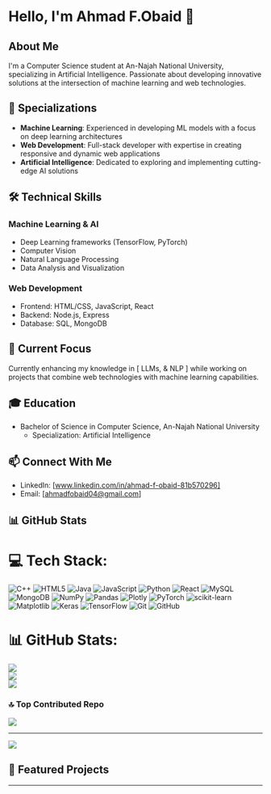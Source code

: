 # Hello, I'm Ahmad F.Obaid 👋

## About Me
I'm a Computer Science student at An-Najah National University, specializing in Artificial Intelligence. Passionate about developing innovative solutions at the intersection of machine learning and web technologies.

## 🔭 Specializations
- **Machine Learning**: Experienced in developing ML models with a focus on deep learning architectures
- **Web Development**: Full-stack developer with expertise in creating responsive and dynamic web applications
- **Artificial Intelligence**: Dedicated to exploring and implementing cutting-edge AI solutions

## 🛠️ Technical Skills
### Machine Learning & AI
- Deep Learning frameworks (TensorFlow, PyTorch)
- Computer Vision
- Natural Language Processing
- Data Analysis and Visualization

### Web Development
- Frontend: HTML/CSS, JavaScript, React
- Backend: Node.js, Express
- Database: SQL, MongoDB
<!-- - RESTful API development-->

## 🌱 Current Focus
Currently enhancing my knowledge in [ LLMs, & NLP ] while working on projects that combine web technologies with machine learning capabilities.

## 🎓 Education
- Bachelor of Science in Computer Science, An-Najah National University
  - Specialization: Artificial Intelligence

## 📫 Connect With Me
- LinkedIn: [www.linkedin.com/in/ahmad-f-obaid-81b570296]
- Email: [ahmadfobaid04@gmail.com]
<!-- - Portfolio: [Your Website if available] -->

## 📊 GitHub Stats 

# 💻 Tech Stack:
![C++](https://img.shields.io/badge/c++-%2300599C.svg?style=for-the-badge&logo=c%2B%2B&logoColor=white) ![HTML5](https://img.shields.io/badge/html5-%23E34F26.svg?style=for-the-badge&logo=html5&logoColor=white) ![Java](https://img.shields.io/badge/java-%23ED8B00.svg?style=for-the-badge&logo=openjdk&logoColor=white) ![JavaScript](https://img.shields.io/badge/javascript-%23323330.svg?style=for-the-badge&logo=javascript&logoColor=%23F7DF1E) ![Python](https://img.shields.io/badge/python-3670A0?style=for-the-badge&logo=python&logoColor=ffdd54) ![React](https://img.shields.io/badge/react-%2320232a.svg?style=for-the-badge&logo=react&logoColor=%2361DAFB) ![MySQL](https://img.shields.io/badge/mysql-4479A1.svg?style=for-the-badge&logo=mysql&logoColor=white) ![MongoDB](https://img.shields.io/badge/MongoDB-%234ea94b.svg?style=for-the-badge&logo=mongodb&logoColor=white) ![NumPy](https://img.shields.io/badge/numpy-%23013243.svg?style=for-the-badge&logo=numpy&logoColor=white) ![Pandas](https://img.shields.io/badge/pandas-%23150458.svg?style=for-the-badge&logo=pandas&logoColor=white) ![Plotly](https://img.shields.io/badge/Plotly-%233F4F75.svg?style=for-the-badge&logo=plotly&logoColor=white) ![PyTorch](https://img.shields.io/badge/PyTorch-%23EE4C2C.svg?style=for-the-badge&logo=PyTorch&logoColor=white) ![scikit-learn](https://img.shields.io/badge/scikit--learn-%23F7931E.svg?style=for-the-badge&logo=scikit-learn&logoColor=white) ![Matplotlib](https://img.shields.io/badge/Matplotlib-%23ffffff.svg?style=for-the-badge&logo=Matplotlib&logoColor=black) ![Keras](https://img.shields.io/badge/Keras-%23D00000.svg?style=for-the-badge&logo=Keras&logoColor=white) ![TensorFlow](https://img.shields.io/badge/TensorFlow-%23FF6F00.svg?style=for-the-badge&logo=TensorFlow&logoColor=white) ![Git](https://img.shields.io/badge/git-%23F05033.svg?style=for-the-badge&logo=git&logoColor=white) ![GitHub](https://img.shields.io/badge/github-%23121011.svg?style=for-the-badge&logo=github&logoColor=white)
# 📊 GitHub Stats:
![](https://github-readme-stats.vercel.app/api?username=Ahmad-F-Obaid&theme=dark&hide_border=false&include_all_commits=true&count_private=false)<br/>
![](https://nirzak-streak-stats.vercel.app/?user=Ahmad-F-Obaid&theme=dark&hide_border=false)<br/>
![](https://github-readme-stats.vercel.app/api/top-langs/?username=Ahmad-F-Obaid&theme=dark&hide_border=false&include_all_commits=true&count_private=false&layout=compact)

### 🔝 Top Contributed Repo
![](https://github-contributor-stats.vercel.app/api?username=Ahmad-F-Obaid&limit=5&theme=dark&combine_all_yearly_contributions=true)

---
[![](https://visitcount.itsvg.in/api?id=Ahmad-F-Obaid&icon=0&color=11)](https://visitcount.itsvg.in)

<!-- Proudly created with GPRM ( https://gprm.itsvg.in ) -->
## 🔗 Featured Projects
<!-- You can list 2-3 of your best projects here with brief descriptions -->

---

<!-- *"Quote or personal motto that represents your approach to technology and innovation"* -->
